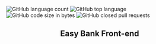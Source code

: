 ![GitHub language count](https://img.shields.io/github/languages/count/naereloire/Easy-Bank?color=green&style=for-the-badge)
![GitHub top language](https://img.shields.io/github/languages/top/naereloire/Easy-Bank?color=yellow&style=for-the-badge)
![GitHub code size in bytes](https://img.shields.io/github/languages/code-size/naereloire/Easy-Bank?style=for-the-badge)
![GitHub closed pull requests](https://img.shields.io/github/issues-pr-closed/naereloire/Easy-bank-api?style=flat-square)
<h2 align='center'>Easy Bank Front-end</h2>
